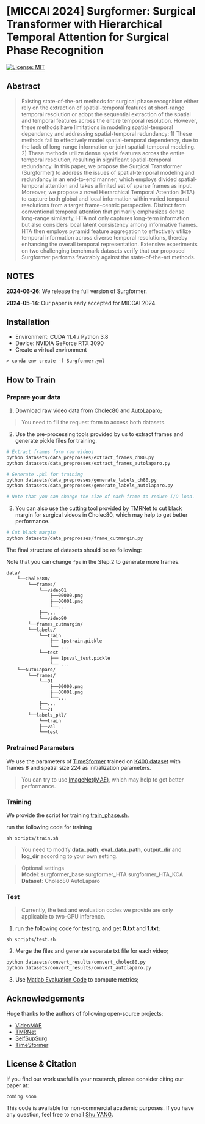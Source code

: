 # [MICCAI 2024] Surgformer: Surgical Transformer with Hierarchical Temporal Attention for Surgical Phase Recognition


[![License: MIT](https://img.shields.io/badge/License-MIT-green.svg)](https://opensource.org/licenses/MIT)
<!-- ![GitHub last commit](https://img.shields.io/github/last-commit/isyangshu/Surgformer?style=flat-square) -->
<!-- ![GitHub issues](https://img.shields.io/github/issues/isyangshu/Surgformer?style=flat-square) -->
<!-- ![GitHub stars](https://img.shields.io/github/stars/isyangshu/Surgformer?style=flat-square) -->
<!-- [![Arxiv Page](https://img.shields.io/badge/Arxiv-2403.06800-red?style=flat-square)](https://arxiv.org/pdf/2403.06800.pdf) -->


## Abstract

> Existing state-of-the-art methods for surgical phase recognition either rely on the extraction of spatial-temporal features at short-range temporal resolution or adopt the sequential extraction of the spatial and temporal features across the entire temporal resolution. However, these methods have limitations in modeling spatial-temporal dependency and addressing spatial-temporal redundancy: 1) These methods fail to effectively model spatial-temporal dependency, due to the lack of long-range information or joint spatial-temporal modeling. 2) These methods utilize dense spatial features across the entire temporal resolution, resulting in significant spatial-temporal redundancy. In this paper, we propose the Surgical Transformer (Surgformer) to address the issues of spatial-temporal modeling and redundancy in an end-to-end manner, which employs divided spatial-temporal attention and takes a limited set of sparse frames as input. Moreover, we propose a novel Hierarchical Temporal Attention (HTA) to capture both global and local information within varied temporal resolutions from a target frame-centric perspective. Distinct from conventional temporal attention that primarily emphasizes dense long-range similarity, HTA not only captures long-term information but also considers local latent consistency among informative frames. HTA then employs pyramid feature aggregation to effectively utilize temporal information across diverse temporal resolutions, thereby enhancing the overall temporal representation. Extensive experiments on two challenging benchmark datasets verify that our proposed Surgformer performs favorably against the state-of-the-art methods.

## NOTES

**2024-06-26**: We release the full version of Surgformer.

**2024-05-14**: Our paper is early accepted for MICCAI 2024.

## Installation
* Environment: CUDA 11.4 / Python 3.8
* Device: NVIDIA GeForce RTX 3090
* Create a virtual environment
```shell
> conda env create -f Surgformer.yml
```

## How to Train
### Prepare your data
1. Download raw video data from [Cholec80](https://camma.unistra.fr/datasets/) and [AutoLaparo](https://autolaparo.github.io/);
> You need to fill the request form to access both datasets.
2. Use the pre-processing tools provided by us to extract frames and generate pickle files for training.
```python
# Extract frames form raw videos
python datasets/data_preprosses/extract_frames_ch80.py
python datasets/data_preprosses/extract_frames_autolaparo.py

# Generate .pkl for training
python datasets/data_preprosses/generate_labels_ch80.py
python datasets/data_preprosses/generate_labels_autolaparo.py

# Note that you can change the size of each frame to reduce I/O load.
```
3. You can also use the cutting tool provided by [TMRNet](https://github.com/YuemingJin/TMRNet) to cut black margin for surgical videos in Cholec80, which may help to get better performance.
```python
# Cut black margin
python datasets/data_preprosses/frame_cutmargin.py
```

The final structure of datasets should be as following:

Note that you can change `fps` in the Step.2 to generate more frames.
```bash
data/
    └──Cholec80/
        └──frames/
            └──video01
                ├──00000.png
                ├──00001.png
                └──...
            ├──...    
            └──video80
        └──frames_cutmargin/
        └──labels/
            └──train
                ├── 1pstrain.pickle
                └── ...
            └──test
                ├── 1psval_test.pickle
                └── ...
    └──AutoLaparo/
        └──frames/
            └──01
                ├──00000.png
                ├──00001.png
                └──...
            ├──...    
            └──21
        └──labels_pkl/
            └──train
            ├──val
            └──test
```
### Pretrained Parameters

We use the parameters of [TimeSformer](https://github.com/facebookresearch/TimeSformer) trained on [K400 dataset](https://www.dropbox.com/s/g5t24we9gl5yk88/TimeSformer_divST_8x32_224_K400.pyth?dl=0) with frames 8 and spatial size 224 as initialization parameters.

> You can try to use [ImageNet(MAE)](https://huggingface.co/timm/vit_base_patch16_224.mae), which may help to get better performance.

### Training
We provide the script for training [train_phase.sh](https://github.com/isyangshu/Surgformer/blob/master/scripts/train_phase.sh).

run the following code for training

```shell
sh scripts/train.sh
```
> You need to modify **data_path**, **eval_data_path**, **output_dir** and **log_dir** according to your own setting.

> Optional settings \
> **Model**: surgformer_base surgformer_HTA surgformer_HTA_KCA \
> **Dataset**: Cholec80 AutoLaparo

### Test
> Currently, the test and evaluation codes we provide are only applicable to two-GPU inference.

1. run the following code for testing, and get **0.txt** and **1.txt**;

```shell
sh scripts/test.sh
```

2. Merge the files and generate separate txt file for each video;
```python
python datasets/convert_results/convert_cholec80.py
python datasets/convert_results/convert_autolaparo.py
```

3. Use [Matlab Evaluation Code](https://github.com/isyangshu/Surgformer/tree/master/evaluation_matlab) to compute metrics;

## Acknowledgements
Huge thanks to the authors of following open-source projects:
- [VideoMAE](https://github.com/MCG-NJU/VideoMAE/tree/main?tab=readme-ov-file)
- [TMRNet](https://github.com/YuemingJin/TMRNet)
- [SelfSupSurg](https://github.com/CAMMA-public/SelfSupSurg)
- [TimeSformer](https://github.com/facebookresearch/TimeSformer)

## License & Citation 
If you find our work useful in your research, please consider citing our paper at:

```text
coming soon
```
This code is available for non-commercial academic purposes. If you have any question, feel free to email [Shu YANG](syangcw@connect.ust.hk).
